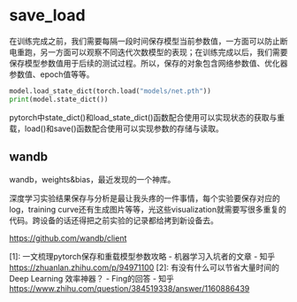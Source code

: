 # save_load

在训练完成之前，我们需要每隔一段时间保存模型当前参数值，一方面可以防止断电重跑，另一方面可以观察不同迭代次数模型的表现；在训练完成以后，我们需要保存模型参数值用于后续的测试过程。所以，保存的对象包含网络参数值、优化器参数值、epoch值等等。

```py
model.load_state_dict(torch.load("models/net.pth"))
print(model.state_dict())
```

pytorch中state_dict()和load_state_dict()函数配合使用可以实现状态的获取与重载，load()和save()函数配合使用可以实现参数的存储与读取。

## wandb

wandb，weights&bias，最近发现的一个神库。

深度学习实验结果保存与分析是最让我头疼的一件事情，每个实验要保存对应的log，training curve还有生成图片等等，光这些visualization就需要写很多重复的代码。跨设备的话还得把之前实验的记录都给拷到新设备去。

https://github.com/wandb/client

[1]: 一文梳理pytorch保存和重载模型参数攻略 - 机器学习入坑者的文章 - 知乎 https://zhuanlan.zhihu.com/p/94971100
[2]: 有没有什么可以节省大量时间的 Deep Learning 效率神器？ - Fing的回答 - 知乎 https://www.zhihu.com/question/384519338/answer/1160886439
